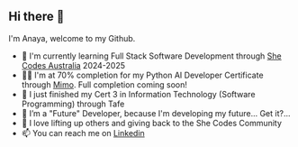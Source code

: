 ## Hi there 👋

I'm Anaya, welcome to my Github.  

- 💜 I'm currently learning Full Stack Software Development through [She Codes Australia](https://shecodes.com.au/) 2024-2025
- 👩‍💻 I'm at 70% completion for my Python AI Developer Certificate through [Mimo](https://mimo.org/).  Full completion coming soon!
- 🌱 I just finished my Cert 3 in Information Technology (Software Programming) through Tafe
- 🔭 I’m a "Future" Developer, because I'm developing my future...  Get it?...  
- 👯 I love lifting up others and giving back to the She Codes Community
- 📫 You can reach me on [Linkedin](https://www.linkedin.com/in/anaya-dodge-71a61b109)

